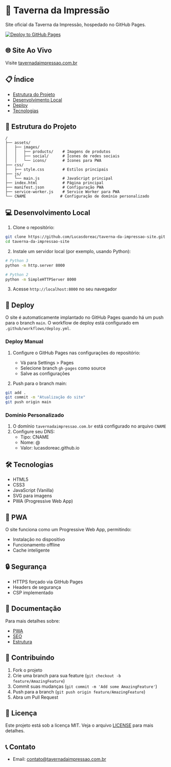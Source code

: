 # 🏰 Taverna da Impressão

Site oficial da Taverna da Impressão, hospedado no GitHub Pages.

[![Deploy to GitHub Pages](https://github.com/Lucasdoreac/taverna-da-impressao-site/actions/workflows/deploy.yml/badge.svg)](https://github.com/Lucasdoreac/taverna-da-impressao-site/actions/workflows/deploy.yml)

## 🌐 Site Ao Vivo

Visite [tavernadaimpressao.com.br](https://tavernadaimpressao.com.br)

## 📋 Índice

- [Estrutura do Projeto](#-estrutura-do-projeto)
- [Desenvolvimento Local](#-desenvolvimento-local)
- [Deploy](#-deploy)
- [Tecnologias](#-tecnologias)

## 📁 Estrutura do Projeto

```
/
├── assets/
│   ├── images/
│   │   ├── products/    # Imagens de produtos
│   │   ├── social/      # Ícones de redes sociais
│   │   └── icons/       # Ícones para PWA
├── css/
│   ├── style.css        # Estilos principais
├── js/
│   └── main.js          # JavaScript principal
├── index.html           # Página principal
├── manifest.json        # Configuração PWA
├── service-worker.js    # Service Worker para PWA
└── CNAME               # Configuração de domínio personalizado
```

## 💻 Desenvolvimento Local

1. Clone o repositório:
```bash
git clone https://github.com/Lucasdoreac/taverna-da-impressao-site.git
cd taverna-da-impressao-site
```

2. Instale um servidor local (por exemplo, usando Python):
```bash
# Python 3
python -m http.server 8000

# Python 2
python -m SimpleHTTPServer 8000
```

3. Acesse `http://localhost:8000` no seu navegador

## 🚀 Deploy

O site é automaticamente implantado no GitHub Pages quando há um push para o branch `main`. O workflow de deploy está configurado em `.github/workflows/deploy.yml`.

### Deploy Manual

1. Configure o GitHub Pages nas configurações do repositório:
   - Vá para Settings > Pages
   - Selecione branch `gh-pages` como source
   - Salve as configurações

2. Push para o branch main:
```bash
git add .
git commit -m "Atualização do site"
git push origin main
```

### Domínio Personalizado

1. O domínio `tavernadaimpressao.com.br` está configurado no arquivo `CNAME`
2. Configure seu DNS:
   - Tipo: CNAME
   - Nome: @
   - Valor: lucasdoreac.github.io

## 🛠 Tecnologias

- HTML5
- CSS3
- JavaScript (Vanilla)
- SVG para imagens
- PWA (Progressive Web App)

## 📱 PWA

O site funciona como um Progressive Web App, permitindo:
- Instalação no dispositivo
- Funcionamento offline
- Cache inteligente

## 🔒 Segurança

- HTTPS forçado via GitHub Pages
- Headers de segurança
- CSP implementado

## 📖 Documentação

Para mais detalhes sobre:
- [PWA](docs/pwa.md)
- [SEO](docs/seo.md)
- [Estrutura](docs/estrutura.md)

## 🤝 Contribuindo

1. Fork o projeto
2. Crie uma branch para sua feature (`git checkout -b feature/AmazingFeature`)
3. Commit suas mudanças (`git commit -m 'Add some AmazingFeature'`)
4. Push para a branch (`git push origin feature/AmazingFeature`)
5. Abra um Pull Request

## 📄 Licença

Este projeto está sob a licença MIT. Veja o arquivo [LICENSE](LICENSE) para mais detalhes.

## 📞 Contato

- Email: contato@tavernadaimpressao.com.br